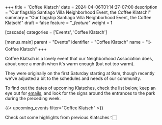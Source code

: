 +++
title = 'Coffee Klatsch'
date = 2024-04-06T01:14:27-07:00
description = "Our flagship Santiago Villa Neighborhood Event, the Coffee Klatsch!"
summary = "Our flagship Santiago Villa Neighborhood Event, the Coffee Klatsch!"
draft = false
feature = "*_feature*"
weight = 1

[cascade]
    categories = ['Events', 'Coffee Klatsch']

[menus.main]
    parent = "Events"
    identifier = "Coffee Klatsch"
    name = "☕ Coffee Klatsch"
+++

Coffee Klatsch is a lovely event that our Neighborhood Association does, about once a month when it's warm enough (but not too warm).

They were originally on the first Saturday starting at 9am, though recently we've adjusted a bit to the schedules and needs of our community.

To find out the dates of upcoming Klatsches, check the list below, keep an eye out for [emails](/join), and look for the signs around the entrances to the park during the preceding week.

{{< upcoming_events filter="Coffee Klatsch" >}}

Check out some highlights from previous Klatsches 👇🏻

